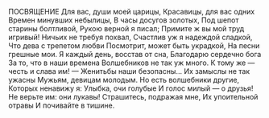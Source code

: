 ПОСВЯЩЕНИЕ
Для вас, души моей царицы,
Красавицы, для вас одних
Времен минувших небылицы,
В часы досугов золотых,
Под шепот старины болтливой,
Рукою верной я писал;
Примите ж вы мой труд игривый!
Ничьих не требуя похвал,
Счастлив уж я надеждой сладкой,
Что дева с трепетом любви
Посмотрит, может быть украдкой,
На песни грешные мои.
Я каждый день, восстав от сна,
Благодарю сердечно бога
За то, что в наши времена
Волшебников не так уж много.
К тому же — честь и слава им! —
Женитьбы наши безопасны...
Их замыслы не так ужасны
Мужьям, девицам молодым.
Но есть волшебники другие,
Которых ненавижу я:
Улыбка, очи голубые
И голос милый — о друзья!
Не верьте им: они лукавы!
Страшитесь, подражая мне,
Их упоительной отравы
И почивайте в тишине.


